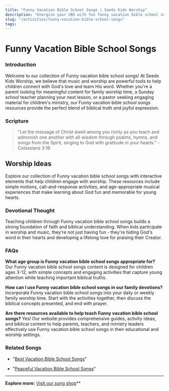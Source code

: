 ```yaml
---
title: "Funny Vacation Bible School Songs | Seeds Kids Worship"
description: "Energize your VBS with fun funny vacation bible school songs. Engaging worship music and activities for summer children's ministry."
slug: "/activities/funny-vacation-bible-school-songs"
tags:
---
```


# Funny Vacation Bible School Songs

### Introduction

Welcome to our collection of Funny vacation bible school songs! At Seeds Kids Worship, we believe that music and worship are powerful tools to help children connect with God's love and learn His word. Whether you're a parent looking for meaningful content for family worship time, a Sunday school teacher planning your next lesson, or a pastor seeking engaging material for children's ministry, our Funny vacation bible school songs resources provide the perfect blend of biblical truth and joyful expression.

### Scripture

> "Let the message of Christ dwell among you richly as you teach and admonish one another with all wisdom through psalms, hymns, and songs from the Spirit, singing to God with gratitude in your hearts." - Colossians 3:16

## Worship Ideas

Explore our collection of Funny vacation bible school songs with interactive elements that help children engage with worship. These resources include simple motions, call-and-response activities, and age-appropriate musical experiences that make learning about God fun and memorable for young hearts.

### Devotional Thought

Teaching children through Funny vacation bible school songs builds a strong foundation of faith and biblical understanding. When kids participate in worship and music, they're not just having fun - they're hiding God's word in their hearts and developing a lifelong love for praising their Creator.

### FAQs

**What age group is Funny vacation bible school songs appropriate for?**
Our Funny vacation bible school songs content is designed for children ages 3-12, with simple concepts and engaging activities that capture young attention while teaching important biblical truths.

**How can I use Funny vacation bible school songs in our family devotions?**
Incorporate Funny vacation bible school songs into your daily or weekly family worship time. Start with the activities together, then discuss the biblical concepts presented, and end with prayer.

**Are there resources available to help teach Funny vacation bible school songs?**
Yes! Our website provides comprehensive guides, activity ideas, and biblical content to help parents, teachers, and ministry leaders effectively use Funny vacation bible school songs in their educational and worship settings.

### Related Songs

- "[Best Vacation Bible School Songs](/activities/best-vacation-bible-school-songs/)"

- "[Peaceful Vacation Bible School Songs](/activities/peaceful-vacation-bible-school-songs/)"

---

**Explore more:** [Visit our song shop](https://seedskidsworship.com/shop)**

<!-- Schema Markup -->
<script type="application/ld+json">
{
  "@context": "https://schema.org",
  "@type": "MusicRecording",
  "name": "Funny Vacation Bible School Songs",
  "byArtist": {
    "@type": "MusicGroup",
    "name": "Seeds Kids Worship"
  },
  "isFamilyFriendly": true,
  "url": "https://seedskidsworship.com/activities/funny-vacation-bible-school-songs/"
}
</script>